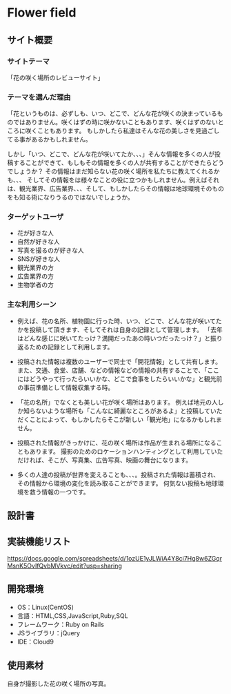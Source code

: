 # Flower field

## サイト概要
### サイトテーマ
「花の咲く場所のレビューサイト」

### テーマを選んだ理由
「花というものは、必ずしも、いつ、どこで、どんな花が咲くの決まっているものではありません。咲くはずの時に咲かないこともあります、咲くはずのないところに咲くこともあります。
もしかしたら私達はそんな花の美しさを見過ごしてる事があるかもしれません。

しかし「いつ、どこで、どんな花が咲いてたか、、、」そんな情報を多くの人が投稿することができて、もしもその情報を多くの人が共有することができたらどうでしょうか？
その情報はまだ知らない花の咲く場所を私たちに教えてくれるかも、、、
そしてその情報をは様々なことの役に立つかもしれません。例えばそれは、観光業界、広告業界、、、そして、もしかしたらその情報は地球環境そのものをも知る術になりうるのではないでしょうか。

### ターゲットユーザ

* 花が好きな人
* 自然が好きな人
* 写真を撮るのが好きな人
* SNSが好きな人
* 観光業界の方
* 広告業界の方
* 生物学者の方

### 主な利用シーン

* 例えば、花の名所、植物園に行った時、いつ、どこで、どんな花が咲いてたかを投稿して頂きます、そしてそれは自身の記録として管理します。
「去年はどんな感じに咲いてたっけ？満開だったあの時いつだったっけ？」と振り返るための記録として利用します。

* 投稿された情報は複数のユーザーで同士で「開花情報」として共有します。
また、交通、食堂、店舗、などの情報などの情報の共有することで、「ここにはどうやって行ったらいいかな、どこで食事をしたらいいかな」と観光前の事前準備として情報収集する時。

* 「花の名所」でなくとも美しい花が咲く場所はあります。
例えば地元の人しか知らないような場所も「こんなに綺麗なところがあるよ」と投稿していただくことによって、もしかしたらそこが新しい「観光地」になるかもしれません。

* 投稿された情報がきっかけに、花の咲く場所は作品が生まれる場所になることもあります。
撮影のためのロケーションハンティングとして利用していただければ、そこが、写真集、広告写真、映画の舞台になります。

* 多くの人達の投稿が世界を変えることも、、、。投稿された情報は蓄積され、その情報から環境の変化を読み取ることができます。
何気ない投稿も地球環境を救う情報の一つです。


## 設計書

## 実装機能リスト
https://docs.google.com/spreadsheets/d/1ozUE1yJLWiA4Y8ci7Hg8w6ZGqrMsnK5OvIfQvbMVkvc/edit?usp=sharing


## 開発環境
- OS：Linux(CentOS)
- 言語：HTML,CSS,JavaScript,Ruby,SQL
- フレームワーク：Ruby on Rails
- JSライブラリ：jQuery
- IDE：Cloud9

## 使用素材
自身が撮影した花の咲く場所の写真。